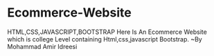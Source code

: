# Ecommerce-Website
HTML,CSS,JAVASCRIPT,BOOTSTRAP
Here Is An Ecommerce Website which is college Level containing Html,css,javascript Bootstrap.
~By Mohammad Amir Idreesi
